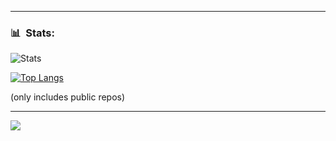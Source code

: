 
---
### 📊 &nbsp;Stats:
![Stats](https://github-readme-stats.vercel.app/api?username=PolRubio&show_icons=true&theme=dark&count_private=true)

[![Top Langs](https://github-readme-stats.vercel.app/api/top-langs/?username=PolRubio&theme=dark&layout=compact)](https://github.com/anuraghazra/github-readme-stats)

(only includes public repos)

---

![](https://komarev.com/ghpvc/?username=PolRubio)
